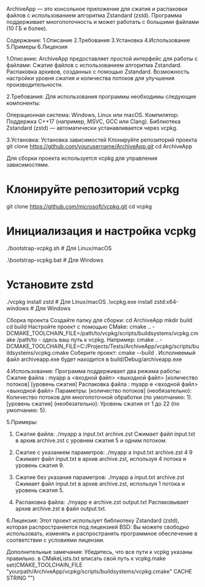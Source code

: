 ArchiveApp — это консольное приложение для сжатия и распаковки файлов с использованием алгоритма Zstandard (zstd). Программа поддерживает многопоточность и может работать с большими файлами (10 ГБ и более).

Содержание:
1.Описание
2.Требования
3.Установка
4.Использование
5.Примеры
6.Лицензия

1.Описание:
ArchiveApp предоставляет простой интерфейс для работы с файлами:
Сжатие файлов с использованием алгоритма Zstandard.
Распаковка архивов, созданных с помощью Zstandard.
Возможность настройки уровня сжатия и количества потоков для улучшения производительности.

2.Требования:
Для использования программы необходимы следующие компоненты:

Операционная система: Windows, Linux или macOS.
Компилятор: Поддержка C++17 (например, MSVC, GCC или Clang).
Библиотека Zstandard (zstd) — автоматически устанавливается через vcpkg.

3.Установка:
 Установка зависимостей
Клонируйте репозиторий проекта
git clone https://github.com/yourusername/ArchiveApp.git
cd ArchiveApp

Для сборки проекта используется vcpkg для управления зависимостями.
# Клонируйте репозиторий vcpkg
git clone https://github.com/microsoft/vcpkg.git
cd vcpkg

# Инициализация и настройка vcpkg
./bootstrap-vcpkg.sh  # Для Linux/macOS

.\bootstrap-vcpkg.bat # Для Windows

# Установите zstd
./vcpkg install zstd  # Для Linux/macOS
.\vcpkg.exe install zstd:x64-windows # Для Windows

 Сборка проекта
Создайте папку для сборки:
cd ArchiveApp
mkdir build
cd build
Настройте проект с помощью CMake:
cmake .. -DCMAKE_TOOLCHAIN_FILE=/path/to/vcpkg/scripts/buildsystems/vcpkg.cmake
/path/to - здесь ваш путь к vcpkg. Например: cmake .. -DCMAKE_TOOLCHAIN_FILE=C:/Projects/Tests/ArchiveApp/vcpkg/scripts/buildsystems/vcpkg.cmake
Соберите проект:
cmake --build .
Исполняемый файл archiveapp.exe будет находится в build/Debug/archiveapp.exe

4.Использование:
Программа поддерживает два режима работы:
Сжатие файла : myapp a <входной файл> <выходной файл> [количество потоков] [уровень сжатия]
Распаковка файла : myapp e <входной файл> <выходной файл>
Параметры:
[количество потоков] (необязательно): Количество потоков для многопоточной обработки (по умолчанию: 1).
[уровень сжатия] (необязательно): Уровень сжатия от 1 до 22 (по умолчанию: 5).

5.Примеры:
1. Сжатие файла:
./myapp a input.txt archive.zst
Сжимает файл input.txt в архив archive.zst с уровнем сжатия 5 и одним потоком.

2. Сжатие с указанием параметров:
./myapp a input.txt archive.zst 4 9
Сжимает файл input.txt в архив archive.zst, используя 4 потока и уровень сжатия 9.

3. Сжатие без указания параметров:
./myapp a input.txt archive.zst
Сжимает файл input.txt в архив archive.zst, используя 1 потока и уровень сжатия 5.

4. Распаковка файла:
./myapp e archive.zst output.txt
Распаковывает архив archive.zst в файл output.txt.

6.Лицензия:
Этот проект использует библиотеку Zstandard (zstd), которая распространяется под лицензией BSD:
Вы можете свободно использовать, изменять и распространять программное обеспечение в соответствии с условиями лицензии.

Дополнительные замечания:
Убедитесь, что все пути к vcpkg указаны правильно.
в CMakeLists.txt вписать свой путь к vcpkg.make
set(CMAKE_TOOLCHAIN_FILE "yourpath/ArchiveApp/vcpkg/scripts/buildsystems/vcpkg.cmake" CACHE STRING "")

